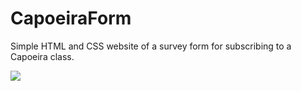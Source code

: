 # CapoeiraForm
Simple HTML and CSS website of a survey form for subscribing to a Capoeira class.

<picture>
  <img src="https://user-images.githubusercontent.com/64702639/223899033-65ae999f-313f-4688-af25-7c64b15375a9.gif" />
</picture>

